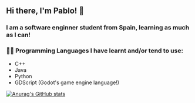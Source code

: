 ## Hi there, I'm Pablo! 👋

### I am a software enginner student from Spain, learning as much as I can!

### 👨‍💻 Programming Languages I have learnt and/or tend to use:
- C++
- Java
- Python
- GDScript (Godot's game engine language!)

[![Anurag's GitHub stats](https://github-readme-stats.vercel.app/api?username=rodmarkun)](https://github.com/anuraghazra/github-readme-stats)
